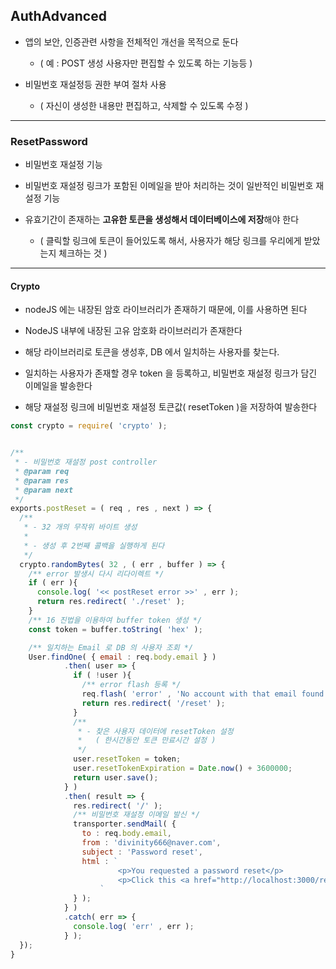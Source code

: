 ## AuthAdvanced

- 앱의 보안, 인증관련 사항을 전체적인 개선을 목적으로 둔다
  - ( 예 : POST 생성 사용자만 편집할 수 있도록 하는 기능등 )


- 비밀번호 재설정등 권한 부여 절차 사용
  - ( 자신이 생성한 내용만 편집하고, 삭제할 수 있도록 수정 )
   
---

### ResetPassword

- 비밀번호 재설정 기능


- 비밀번호 재설정 링크가 포함된 이메일을 받아 처리하는 것이 일반적인 비밀번호 재설정 기능


- 유효기간이 존재하는 **고유한 토큰을 생성해서 데이터베이스에 저장**해야 한다
  - ( 클릭할 링크에 토큰이 들어있도록 해서, 사용자가 해당 링크를 우리에게 받았는지 체크하는 것 )

---

#### Crypto

- nodeJS 에는 내장된 암호 라이브러리가 존재하기 때문에, 이를 사용하면 된다


- NodeJS 내부에 내장된 고유 암호화 라이브러리가 존재한다


- 해당 라이브러리로 토큰을 생성후, DB 에서 일치하는 사용자를 찾는다.


- 일치하는 사용자가 존재할 경우 token 을 등록하고, 비밀번호 재설정 링크가 담긴 이메일을 발송한다


- 해당 재설정 링크에 비밀번호 재설정 토큰값( resetToken )을 저장하여 발송한다

````javascript
const crypto = require( 'crypto' );


/**
 * - 비밀번호 재설정 post controller
 * @param req
 * @param res
 * @param next
 */
exports.postReset = ( req , res , next ) => {
  /**
   * - 32 개의 무작위 바이트 생성
   *
   * - 생성 후 2번째 콜백을 실행하게 된다
   */
  crypto.randomBytes( 32 , ( err , buffer ) => {
    /** error 발생시 다시 리다이렉트 */
    if ( err ){
      console.log( '<< postReset error >>' , err );
      return res.redirect( './reset' );
    }
    /** 16 진법을 이용하여 buffer token 생성 */
    const token = buffer.toString( 'hex' );

    /** 일치하는 Email 로 DB 의 사용자 조회 */
    User.findOne( { email : req.body.email } )
            .then( user => {
              if ( !user ){
                /** error flash 등록 */
                req.flash( 'error' , 'No account with that email found.' );
                return res.redirect( '/reset' );
              }
              /**
               * - 찾은 사용자 데이터에 resetToken 설정
               *   ( 한시간동안 토큰 만료시간 설정 )
               */
              user.resetToken = token;
              user.resetTokenExpiration = Date.now() + 3600000;
              return user.save();
            } )
            .then( result => {
              res.redirect( '/' );
              /** 비밀번호 재설정 이메일 발신 */
              transporter.sendMail( {
                to : req.body.email,
                from : 'divinity666@naver.com',
                subject : 'Password reset',
                html : `
                        <p>You requested a password reset</p>
                        <p>Click this <a href="http://localhost:3000/reset/${ token }">link</a> to set a new password.</p>
                    `
              } );
            } )
            .catch( err => {
              console.log( 'err' , err );
            } );
  });
}
````